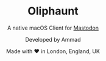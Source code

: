 <div align="center">
  <h1>Oliphaunt</h1>
  <p>A native macOS Client for <a href="https://joinmastodon.org">Mastodon</a></p>
  <p>Developed by Ammad</p>
  <p>Made with ♥ in London, England, UK</p>
</div>
